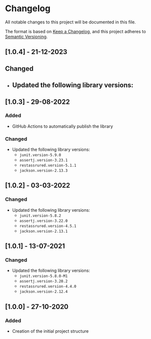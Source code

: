 # Changelog
All notable changes to this project will be documented in this file.

The format is based on [Keep a Changelog](https://keepachangelog.com/en/1.0.0/),
and this project adheres to [Semantic Versioning](https://semver.org/spec/v2.0.0.html).

## [1.0.4] - 21-12-2023

## Changed
- Updated the following library versions:
  -  

## [1.0.3] - 29-08-2022

### Added
- GitHub Actions to automatically publish the library

### Changed
- Updated the following library versions:
  - `junit.version-5.9.0`
  - `assertj.version-3.23.1`
  - `restassrured.version-5.1.1`
  - `jackson.version-2.13.3`

## [1.0.2] - 03-03-2022

### Changed
- Updated the following library versions:
    - `junit.version-5.8.2`
    - `assertj.version-3.22.0`
    - `restassrured.version-4.5.1`
    - `jackson.version-2.13.1`

## [1.0.1] - 13-07-2021

### Changed
- Updated the following library versions:
  - `junit.version-5.8.0-M1`
  - `assertj.version-3.20.2`
  - `restassrured.version-4.4.0`
  - `jackson.version-2.12.4`

## [1.0.0] - 27-10-2020

### Added
- Creation of the initial project structure
